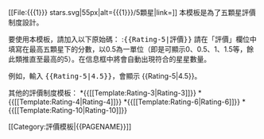 <includeonly><span class="hreview">[[File:{{{1}}} stars.svg|55px|alt={{{1}}}/5顆星|link=]]<span class="rating-foreground rating"><span class="value-title" title="{{{1}}}"></span></span><span class="best" style="display: none;">5</span></includeonly><noinclude>
本模板是為了五顆星評價制度設計。

要使用本模板，請加入以下原始碼：
:<tt><nowiki>{{Rating-5|評價}}</nowiki></tt>
請在「評價」欄位中填寫在最高五顆星下的分數，以0.5為一單位（即是可顯示0、0.5、1、1.5等，餘此類推直至最高的5）。在信息框中將會自動出現符合的星星數量。

例如，輸入 <tt><nowiki>{{Rating-5|4.5}}</nowiki></tt>，會顯示 {{Rating-5|4.5}}。

其他的評價制度模板：
*{{[[Template:Rating-3|Rating-3]]}}
*{{[[Template:Rating-4|Rating-4]]}}
*{{[[Template:Rating-6|Rating-6]]}}
*{{[[Template:Rating-10|Rating-10]]}}

[[Category:評價模板|{{PAGENAME}}]]
</noinclude>